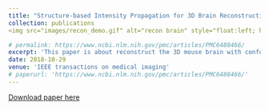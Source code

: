 ```yaml
---
title: "Structure-based Intensity Propagation for 3D Brain Reconstruction with Multilayer Section Microscopy"
collection: publications
<img src="images/recon_demo.gif" alt="recon brain" style="float:left; height:200px; margin: 20px 20px 20px 20px"/>

# permalink: https://www.ncbi.nlm.nih.gov/pmc/articles/PMC6488466/
excerpt: 'This paper is about reconstruct the 3D mouse brain with confocal microscopy images.'
date: 2018-10-29
venue: 'IEEE transactions on medical imaging'
# paperurl: 'https://www.ncbi.nlm.nih.gov/pmc/articles/PMC6488466/'
---
```



[Download paper here](https://www.ncbi.nlm.nih.gov/pmc/articles/PMC6488466/)